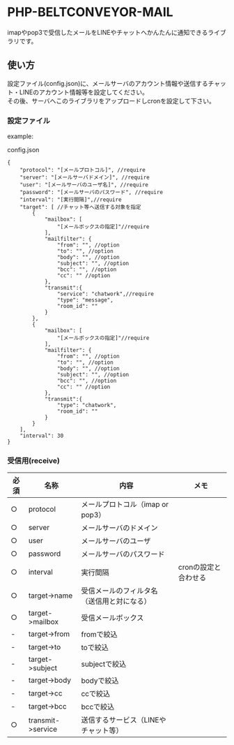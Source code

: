 # PHP-BELTCONVEYOR-MAIL

imapやpop3で受信したメールをLINEやチャットへかんたんに通知できるライブラリです。  

## 使い方

設定ファイル(config.json)に、メールサーバのアカウント情報や送信するチャット・LINEのアカウント情報等を設定してください。  
その後、サーバへこのライブラリをアップロードしcronを設定して下さい。 

### 設定ファイル

example:  

config.json  
```
{
    "protocol": "[メールプロトコル]", //require
    "server": "[メールサーバドメイン]", //require
    "user": "[メールサーバのユーザ名]", //require
    "password": "[メールサーバのパスワード", //require
    "interval": "[実行間隔]",//require
    "target": [ //チャット等へ送信する対象を指定
        {
            "mailbox": [
                "[メールボックスの指定]"//require
            ],
            "mailfilter": {
                "from": "", //option
                "to": "", //option
                "body": "", //option
                "subject": "", //option
                "bcc": "", //option
                "cc": "" //option
            },
            "transmit":{
                "service": "chatwork",//require
                "type": "message",
                "room_id": ""
            }
        },
        {
            "mailbox": [
                "[メールボックスの指定]"//require
            ],
            "mailfilter": {
                "from": "", //option
                "to": "", //option
                "body": "", //option
                "subject": "", //option
                "bcc": "", //option
                "cc": "" //option
            },
            "transmit":{
                "type": "chatwork",
                "room_id": ""
            }
        }
    ],
    "interval": 30
}
```

### 受信用(receive)

|必須|名称|内容|メモ|
|---|---|---|---|
|○|protocol|メールプロトコル（imap or pop3）|
|○|server|メールサーバのドメイン|
|○|user|メールサーバのユーザ|
|○|password|メールサーバのパスワード|
|○|interval|実行間隔|cronの設定と合わせる|
|○|target->name|受信メールのフィルタ名（送信用と対になる）|
|○|target->mailbox|受信メールボックス|
|-|target->from|fromで絞込|
|-|target->to|toで絞込|
|-|target->subject|subjectで絞込|
|-|target->body|bodyで絞込|
|-|target->cc|ccで絞込|
|-|target->bcc|bccで絞込|
|○|transmit->service|送信するサービス（LINEやチャット等）|